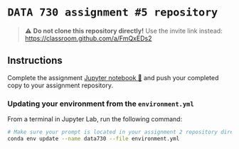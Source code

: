 # `DATA 730 assignment #5 repository`

> :warning: **Do not clone this repository directly!**
> Use the invite link instead: https://classroom.github.com/a/FmQxEDs2
## Instructions

Complete the assignment [Jupyter notebook 📓](assignment5.ipynb) and push your completed copy to your assignment repository.

### Updating your environment from the `environment.yml`

From a terminal in Jupyter Lab, run the following command:

```bash
# Make sure your prompt is located in your assignment 2 repository directory
conda env update --name data730 --file environment.yml
```
